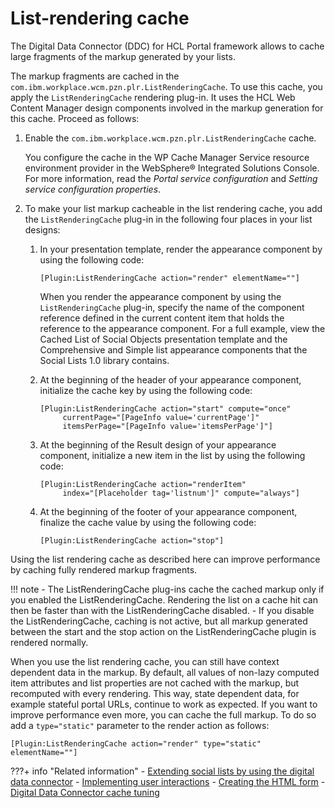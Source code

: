# List-rendering cache

The Digital Data Connector \(DDC\) for HCL Portal framework allows to cache large fragments of the markup generated by your lists.

The markup fragments are cached in the `com.ibm.workplace.wcm.pzn.plr.ListRenderingCache`. To use this cache, you apply the `ListRenderingCache` rendering plug-in. It uses the HCL Web Content Manager design components involved in the markup generation for this cache. Proceed as follows:

1.  Enable the `com.ibm.workplace.wcm.pzn.plr.ListRenderingCache` cache.

    You configure the cache in the WP Cache Manager Service resource environment provider in the WebSphere® Integrated Solutions Console. For more information, read the *Portal service configuration* and *Setting service configuration properties*.

2.  To make your list markup cacheable in the list rendering cache, you add the `ListRenderingCache` plug-in in the following four places in your list designs:

    1.  In your presentation template, render the appearance component by using the following code:

        ```
        [Plugin:ListRenderingCache action="render" elementName=""]
        ```

        When you render the appearance component by using the `ListRenderingCache` plug-in, specify the name of the component reference defined in the current content item that holds the reference to the appearance component. For a full example, view the Cached List of Social Objects presentation template and the Comprehensive and Simple list appearance components that the Social Lists 1.0 library contains.

    2.  At the beginning of the header of your appearance component, initialize the cache key by using the following code:

        ```
        [Plugin:ListRenderingCache action="start" compute="once" 
             currentPage="[PageInfo value='currentPage']" 
             itemsPerPage="[PageInfo value='itemsPerPage']"]
        ```

    3.  At the beginning of the Result design of your appearance component, initialize a new item in the list by using the following code:

        ```
        [Plugin:ListRenderingCache action="renderItem" 
             index="[Placeholder tag='listnum']" compute="always"]
        ```

    4.  At the beginning of the footer of your appearance component, finalize the cache value by using the following code:

        ```
        [Plugin:ListRenderingCache action="stop"]
        ```


Using the list rendering cache as described here can improve performance by caching fully rendered markup fragments.

!!! note
    -   The ListRenderingCache plug-ins cache the cached markup only if you enabled the ListRenderingCache. Rendering the list on a cache hit can then be faster than with the ListRenderingCache disabled.
    -   If you disable the ListRenderingCache, caching is not active, but all markup generated between the start and the stop action on the ListRenderingCache plugin is rendered normally.

When you use the list rendering cache, you can still have context dependent data in the markup. By default, all values of non-lazy computed item attributes and list properties are not cached with the markup, but recomputed with every rendering. This way, state dependent data, for example stateful portal URLs, continue to work as expected. If you want to improve performance even more, you can cache the full markup. To do so add a `type="static"` parameter to the render action as follows:

```
[Plugin:ListRenderingCache action="render" type="static" elementName=""]
```

???+ info "Related information"
    - [Extending social lists by using the digital data connector](../../../../../../../build_sites/social_rendering/extending_social_lists_using_ddc/index.md)
    - [Implementing user interactions](../../../../../../../extend_dx/ddc/implementing_user_interactions/index.md)
    - [Creating the HTML form](../../../../../../../extend_dx/ddc/implementing_user_interactions/sending_data_to_webcontentviewer_portlet/plrf_sendata2wcv_createhtmlform.md)
    - [Digital Data Connector cache tuning](../../../../../../../extend_dx/ddc/ddc_cache_tuning/index.md)

